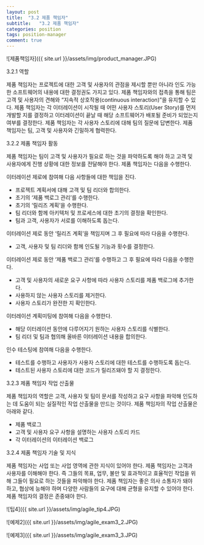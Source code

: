 ```yaml
---
layout: post
title:  "3.2 제품 책임자"
subtitle:   "3.2 제품 책임자"
categories: position
tags: position-manager
comment: true
---
```


![제품책임자]({{ site.url }}/assets/img/product_manager.JPG)

3.2.1 역할

제품 책임자는 프로젝트에 대한 고객 및 사용자의 관점을 제시할 뿐만 아니라 인도 가능한 소프트웨어의 내용에 대한 결정권도 가지고 있다. 제품 책임자와의 접촉을 통해 팀은 고객 및 사용자의 견해와 “지속적 상호작용(continuous interaction)”을 유지할 수 있다.
제품 책임자는 각 이터레이션이 시작될 때 어떤 사용자 스토리(User Story)를 먼저 개발할 지를 결정하고 이터레이션이 끝날 때 해당 소프트웨어가 배포될 준비가 되었는지 여부를 결정한다. 제품 책임자는 각 사용자 스토리에 대해 팀의 질문에 답변한다. 제품 책임자는 팀, 고객 및 사용자와 긴밀하게 협력한다.

3.2.2 제품 책임자 활동

제품 책임자는 팀이 고객 및 사용자가 필요로 하는 것을 파악하도록 해야 하고 고객 및 사용자에게 진행 상황에 대한 정보를 전달해야 한다. 제품 책임자는 다음을 수행한다.

이터레이션 제로에 참여해 다음 사항들에 대한 책임을 진다.

 - 프로젝트 계획서에 대해 고객 및 팀 리더와 합의한다.
 - 초기의 ‘제품 백로그 관리’를 수행한다.
 - 초기의 ‘릴리즈 계획’을 수행한다.
 - 팀 리더와 함께 아키텍처 및 프로세스에 대한 초기의 결정을 확인한다.
 - 팀과 고객, 사용자가 서로를 이해하도록 돕는다.

이터레이션 제로 동안 ‘릴리즈 계획’을 책임지며 그 후 필요에 따라 다음을 수행한다.

 - 고객, 사용자 및 팀 리더와 함께 인도될 기능과 횟수를 결정한다.

이터레이션 제로 동안 ‘제품 백로그 관리’를 수행하고 그 후 필요에 따라 다음을 수행한다.

 - 고객 및 사용자의 새로운 요구 사항에 따라 사용자 스토리를 제품 백로그에 추가한다.
 - 사용하지 않는 사용자 스토리를 제거한다.
 - 사용자 스토리가 완전한 지 확인한다.

이터레이션 계획미팅에 참여해 다음을 수행한다.

 - 해당 이터레이션 동안에 다루어지기 원하는 사용자 스토리를 식별한다.
 - 팀 리더 및 팀과 협의해 올바른 이터레이션 내용을 합의한다.

인수 테스팅에 참여해 다음을 수행한다.

 - 테스트를 수행하고 사용자가 사용자 스토리에 대한 테스트를 수행하도록 돕는다.
 - 테스트된 사용자 스토리에 대한 코드가 릴리즈돼야 할 지 결정한다.

3.2.3 제품 책임자 작업 산출물

제품 책임자의 역할은 고객, 사용자 및 팀이 문서를 작성하고 요구 사항을 파악해 인도하는 데 도움이 되는 실질적인 작업 산출물을 만드는 것이다. 제품 책임자의 작업 산출물은 아래와 같다.

 - 제품 백로그
 - 고객 및 사용자 요구 사항을 설명하는 사용자 스토리 카드
 - 각 이터레이션의 이터레이션 백로그

3.2.4 제품 책임자 기술 및 지식

제품 책임자는 사업 또는 사업 영역에 관한 지식이 있어야 한다. 제품 책임자는 고객과 사용자를 이해해야 한다.
즉 그들의 목표, 업무, 불만 및 효과적이고 효율적인 작업을 위해 그들이 필요로 하는 것들을 파악해야 한다. 제품 책임자는 좋은 의사 소통자가 돼야 하고, 협상에 능해야 하며 다양한 사람들의 요구에 대해 균형을 유지할 수 있어야 한다. 제품 책임자의 결정은 존중돼야 한다.

![팁4]({{ site.url }}/assets/img/agile_tip4.JPG)

![예제2]({{ site.url }}/assets/img/agile_exam3_2.JPG)

![예제3]({{ site.url }}/assets/img/agile_exam3_3.JPG)